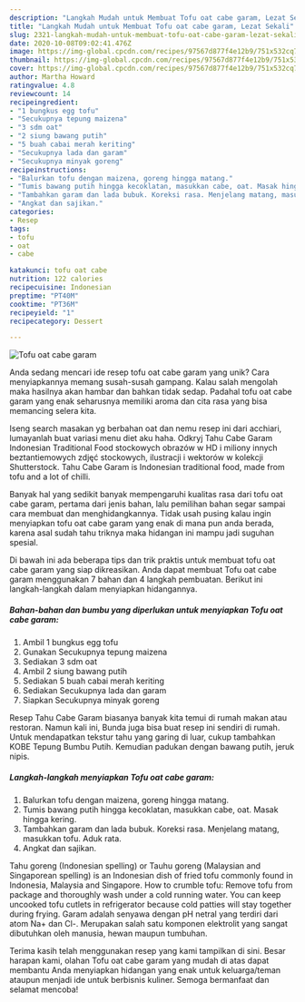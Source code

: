 ```yaml
---
description: "Langkah Mudah untuk Membuat Tofu oat cabe garam, Lezat Sekali"
title: "Langkah Mudah untuk Membuat Tofu oat cabe garam, Lezat Sekali"
slug: 2321-langkah-mudah-untuk-membuat-tofu-oat-cabe-garam-lezat-sekali
date: 2020-10-08T09:02:41.476Z
image: https://img-global.cpcdn.com/recipes/97567d877f4e12b9/751x532cq70/tofu-oat-cabe-garam-foto-resep-utama.jpg
thumbnail: https://img-global.cpcdn.com/recipes/97567d877f4e12b9/751x532cq70/tofu-oat-cabe-garam-foto-resep-utama.jpg
cover: https://img-global.cpcdn.com/recipes/97567d877f4e12b9/751x532cq70/tofu-oat-cabe-garam-foto-resep-utama.jpg
author: Martha Howard
ratingvalue: 4.8
reviewcount: 14
recipeingredient:
- "1 bungkus egg tofu"
- "Secukupnya tepung maizena"
- "3 sdm oat"
- "2 siung bawang putih"
- "5 buah cabai merah keriting"
- "Secukupnya lada dan garam"
- "Secukupnya minyak goreng"
recipeinstructions:
- "Balurkan tofu dengan maizena, goreng hingga matang."
- "Tumis bawang putih hingga kecoklatan, masukkan cabe, oat. Masak hingga kering."
- "Tambahkan garam dan lada bubuk. Koreksi rasa. Menjelang matang, masukkan tofu. Aduk rata."
- "Angkat dan sajikan."
categories:
- Resep
tags:
- tofu
- oat
- cabe

katakunci: tofu oat cabe 
nutrition: 122 calories
recipecuisine: Indonesian
preptime: "PT40M"
cooktime: "PT36M"
recipeyield: "1"
recipecategory: Dessert

---
```



![Tofu oat cabe garam](https://img-global.cpcdn.com/recipes/97567d877f4e12b9/751x532cq70/tofu-oat-cabe-garam-foto-resep-utama.jpg)

Anda sedang mencari ide resep tofu oat cabe garam yang unik? Cara menyiapkannya memang susah-susah gampang. Kalau salah mengolah maka hasilnya akan hambar dan bahkan tidak sedap. Padahal tofu oat cabe garam yang enak seharusnya memiliki aroma dan cita rasa yang bisa memancing selera kita.

Iseng search masakan yg berbahan oat dan nemu resep ini dari acchiari, lumayanlah buat variasi menu diet aku haha. Odkryj Tahu Cabe Garam Indonesian Traditional Food stockowych obrazów w HD i miliony innych beztantiemowych zdjęć stockowych, ilustracji i wektorów w kolekcji Shutterstock. Tahu Cabe Garam is Indonesian traditional food, made from tofu and a lot of chilli.

Banyak hal yang sedikit banyak mempengaruhi kualitas rasa dari tofu oat cabe garam, pertama dari jenis bahan, lalu pemilihan bahan segar sampai cara membuat dan menghidangkannya. Tidak usah pusing kalau ingin menyiapkan tofu oat cabe garam yang enak di mana pun anda berada, karena asal sudah tahu triknya maka hidangan ini mampu jadi suguhan spesial.


Di bawah ini ada beberapa tips dan trik praktis untuk membuat tofu oat cabe garam yang siap dikreasikan. Anda dapat membuat Tofu oat cabe garam menggunakan 7 bahan dan 4 langkah pembuatan. Berikut ini langkah-langkah dalam menyiapkan hidangannya.

<!--inarticleads1-->

##### Bahan-bahan dan bumbu yang diperlukan untuk menyiapkan Tofu oat cabe garam:

1. Ambil 1 bungkus egg tofu
1. Gunakan Secukupnya tepung maizena
1. Sediakan 3 sdm oat
1. Ambil 2 siung bawang putih
1. Sediakan 5 buah cabai merah keriting
1. Sediakan Secukupnya lada dan garam
1. Siapkan Secukupnya minyak goreng


Resep Tahu Cabe Garam biasanya banyak kita temui di rumah makan atau restoran. Namun kali ini, Bunda juga bisa buat resep ini sendiri di rumah. Untuk mendapatkan tekstur tahu yang garing di luar, cukup tambahkan KOBE Tepung Bumbu Putih. Kemudian padukan dengan bawang putih, jeruk nipis. 

<!--inarticleads2-->

##### Langkah-langkah menyiapkan Tofu oat cabe garam:

1. Balurkan tofu dengan maizena, goreng hingga matang.
1. Tumis bawang putih hingga kecoklatan, masukkan cabe, oat. Masak hingga kering.
1. Tambahkan garam dan lada bubuk. Koreksi rasa. Menjelang matang, masukkan tofu. Aduk rata.
1. Angkat dan sajikan.


Tahu goreng (Indonesian spelling) or Tauhu goreng (Malaysian and Singaporean spelling) is an Indonesian dish of fried tofu commonly found in Indonesia, Malaysia and Singapore. How to crumble tofu: Remove tofu from package and thoroughly wash under a cold running water. You can keep uncooked tofu cutlets in refrigerator because cold patties will stay together during frying. Garam adalah senyawa dengan pH netral yang terdiri dari atom Na+ dan Cl-. Merupakan salah satu komponen elektrolit yang sangat dibutuhkan oleh manusia, hewan maupun tumbuhan. 

Terima kasih telah menggunakan resep yang kami tampilkan di sini. Besar harapan kami, olahan Tofu oat cabe garam yang mudah di atas dapat membantu Anda menyiapkan hidangan yang enak untuk keluarga/teman ataupun menjadi ide untuk berbisnis kuliner. Semoga bermanfaat dan selamat mencoba!
